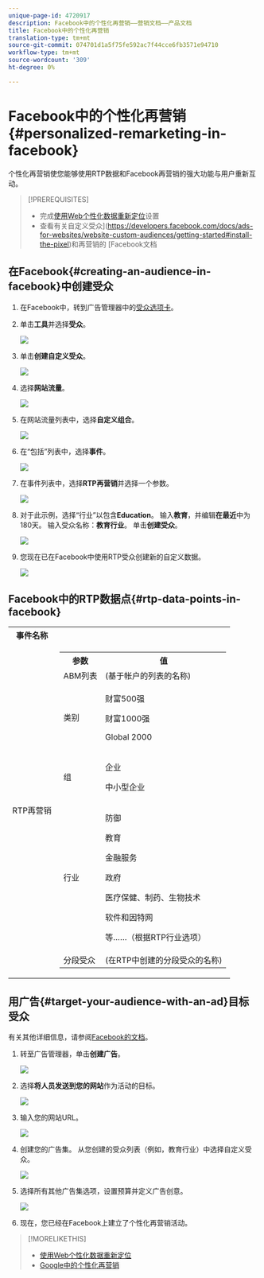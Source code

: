```yaml
---
unique-page-id: 4720917
description: Facebook中的个性化再营销——营销文档——产品文档
title: Facebook中的个性化再营销
translation-type: tm+mt
source-git-commit: 074701d1a5f75fe592ac7f44cce6fb3571e94710
workflow-type: tm+mt
source-wordcount: '309'
ht-degree: 0%

---
```



# Facebook中的个性化再营销{#personalized-remarketing-in-facebook}

个性化再营销使您能够使用RTP数据和Facebook再营销的强大功能与用户重新互动。

>[!PREREQUISITES]
>
>* 完成[使用Web个性化数据重新定位](retargeting-with-web-personalization-data.md)设置
>* 查看有关自定义受众](https://developers.facebook.com/docs/ads-for-websites/website-custom-audiences/getting-started#install-the-pixel)和再营销的[](https://developers.facebook.com/docs/ads-for-websites/website-custom-audiences/getting-started#install-the-pixel) [Facebook文档

>



## 在Facebook{#creating-an-audience-in-facebook}中创建受众

1. 在Facebook中，转到广告管理器中的[受众选项卡](https://www.facebook.com/ads/audience_manager)。
1. 单击&#x200B;**工具**&#x200B;并选择&#x200B;**受众**。

   ![](assets/one-1.png)

1. 单击&#x200B;**创建自定义受众**。

   ![](assets/two-1.png)

1. 选择&#x200B;**网站流量**。

   ![](assets/image2015-1-19-16-3a32-3a2.png)

1. 在网站流量列表中，选择**自定义组合**。

   ![](assets/image2015-1-19-16-3a33-3a21.png)

1. 在“包括”列表中，选择&#x200B;**事件**。

   ![](assets/image2015-1-19-16-3a34-3a9.png)

1. 在事件列表中，选择**RTP再营销**并选择一个参数。

   ![](assets/image2015-1-19-16-3a52-3a29.png)

1. 对于此示例，选择“行业”以包含&#x200B;**Education**。 输入&#x200B;**教育**，并编辑&#x200B;**在最近**&#x200B;中为180天。 输入受众名称：**教育行业**。 单击&#x200B;**创建受众**。

   ![](assets/image2015-1-19-16-3a56-3a15.png)

1. 您现在已在Facebook中使用RTP受众创建新的自定义数据。

   ![](assets/image2015-1-19-16-3a59-3a2.png)

## Facebook中的RTP数据点{#rtp-data-points-in-facebook}

<table> 
 <tbody> 
  <tr> 
   <th>事件名称</th> 
   <th> </th> 
  </tr> 
  <tr> 
   <td>RTP再营销</td> 
   <td> 
    <div> 
     <table> 
      <tbody> 
       <tr> 
        <th>参数</th> 
        <th>值</th> 
       </tr> 
       <tr> 
        <td>ABM列表</td> 
        <td>(基于帐户的列表的名称)</td> 
       </tr> 
       <tr> 
        <td colspan="1">类别</td> 
        <td colspan="1"><p>财富500强</p><p>财富1000强</p><p>Global 2000</p></td> 
       </tr> 
       <tr> 
        <td colspan="1">组</td> 
        <td colspan="1"><p>企业</p><p>中小型企业</p></td> 
       </tr> 
       <tr> 
        <td>行业</td> 
        <td><p>防御</p><p>教育</p><p>金融服务</p><p>政府</p><p>医疗保健、制药、生物技术</p><p>软件和因特网</p><p>等……（根据RTP行业选项）</p></td> 
       </tr> 
       <tr> 
        <td colspan="1">分段受众</td> 
        <td colspan="1">(在RTP中创建的分段受众的名称)</td> 
       </tr> 
      </tbody> 
     </table> 
    </div></td> 
  </tr> 
 </tbody> 
</table>

## 用广告{#target-your-audience-with-an-ad}目标受众

有关其他详细信息，请参阅[Facebook的文档](https://developers.facebook.com/docs/ads-for-websites/website-custom-audiences/getting-started#target-your-audience)。

1. 转至广告管理器，单击&#x200B;**创建广告**。

   ![](assets/image2015-1-19-17-3a10-3a19.png)

1. 选择&#x200B;**将人员发送到您的网站**&#x200B;作为活动的目标。

   ![](assets/image2015-1-19-17-3a11-3a20.png)

1. 输入您的网站URL。

   ![](assets/image2015-1-19-17-3a12-3a39.png)

1. 创建您的广告集。 从您创建的受众列表（例如，教育行业）中选择自定义受众。

   ![](assets/image2015-1-19-17-3a18-3a13.png)

1. 选择所有其他广告集选项，设置预算并定义广告创意。

   ![](assets/image2015-1-19-17-3a19-3a25.png)

1. 现在，您已经在Facebook上建立了个性化再营销活动。

>[!MORELIKETHIS]
>
>* [使用Web个性化数据重新定位](retargeting-with-web-personalization-data.md)
>* [Google中的个性化再营销](personalized-remarketing-in-google.md)

>



